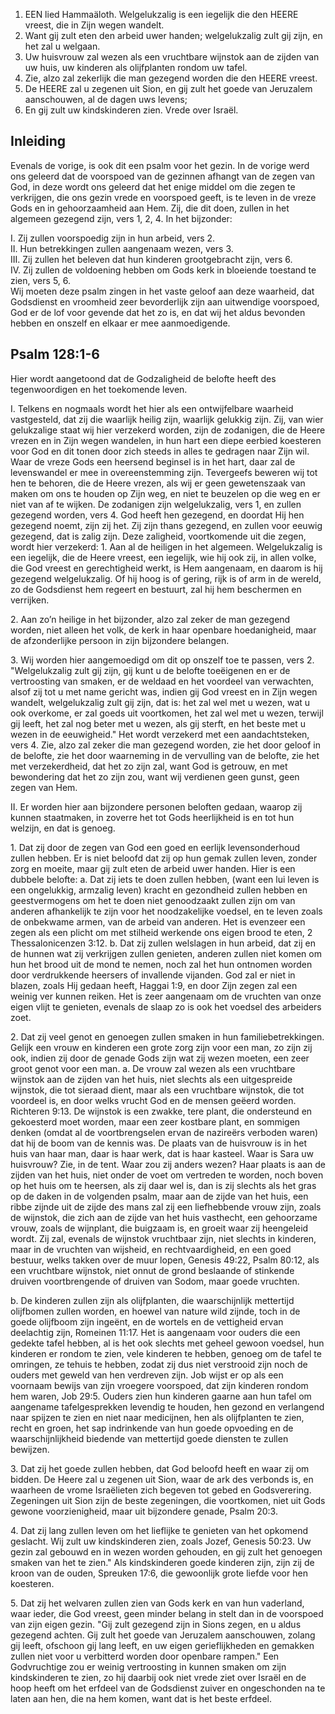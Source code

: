 1. EEN lied Hammaäloth. Welgelukzalig is een iegelijk die den HEERE vreest, die in Zijn wegen wandelt.
2. Want gij zult eten den arbeid uwer handen; welgelukzalig zult gij zijn, en het zal u welgaan.
3. Uw huisvrouw zal wezen als een vruchtbare wijnstok aan de zijden van uw huis, uw kinderen als olijfplanten rondom uw tafel.
4. Zie, alzo zal zekerlijk die man gezegend worden die den HEERE vreest.
5. De HEERE zal u zegenen uit Sion, en gij zult het goede van Jeruzalem aanschouwen, al de dagen uws levens;
6. En gij zult uw kindskinderen zien. Vrede over Israël.

## Inleiding

Evenals de vorige, is ook dit een psalm voor het gezin. In de vorige werd ons geleerd dat de voorspoed van de gezinnen afhangt van de zegen van God, in deze wordt ons geleerd dat het enige middel om die zegen te verkrijgen, die ons gezin vrede en voorspoed geeft, is te leven in de vreze Gods en in gehoorzaamheid aan Hem. Zij, die dit doen, zullen in het algemeen gezegend zijn, vers 1, 2, 4. In het bijzonder:

I. Zij zullen voorspoedig zijn in hun arbeid, vers 2.  
II. Hun betrekkingen zullen aangenaam wezen, vers 3.  
III. Zij zullen het beleven dat hun kinderen grootgebracht zijn, vers 6.  
IV. Zij zullen de voldoening hebben om Gods kerk in bloeiende toestand te zien, vers 5, 6.  
Wij moeten deze psalm zingen in het vaste geloof aan deze waarheid, dat Godsdienst en vroomheid zeer bevorderlijk zijn aan uitwendige voorspoed, God er de lof voor gevende dat het zo is, en dat wij het aldus bevonden hebben en onszelf en elkaar er mee aanmoedigende.

## Psalm 128:1-6 
Hier wordt aangetoond dat de Godzaligheid de belofte heeft des tegenwoordigen en het toekomende leven.

I. Telkens en nogmaals wordt het hier als een ontwijfelbare waarheid vastgesteld, dat zij die waarlijk heilig zijn, waarlijk gelukkig zijn. Zij, van wier gelukzalige staat wij hier verzekerd worden, zijn de zodanigen, die de Heere vrezen en in Zijn wegen wandelen, in hun hart een diepe eerbied koesteren voor God en dit tonen door zich steeds in alles te gedragen naar Zijn wil. Waar de vreze Gods een heersend beginsel is in het hart, daar zal de levenswandel er mee in overeenstemming zijn. Tevergeefs beweren wij tot hen te behoren, die de Heere vrezen, als wij er geen gewetenszaak van maken om ons te houden op Zijn weg, en niet te beuzelen op die weg en er niet van af te wijken. De zodanigen zijn welgelukzalig, vers 1, en zullen gezegend worden, vers 4. God heeft hen gezegend, en doordat Hij hen gezegend noemt, zijn zij het. Zij zijn thans gezegend, en zullen voor eeuwig gezegend, dat is zalig zijn. Deze zaligheid, voortkomende uit die zegen, wordt hier verzekerd:
1\. Aan al de heiligen in het algemeen. Welgelukzalig is een iegelijk, die de Heere vreest, een iegelijk, wie hij ook zij, in allen volke, die God vreest en gerechtigheid werkt, is Hem aangenaam, en daarom is hij gezegend welgelukzalig. Of hij hoog is of gering, rijk is of arm in de wereld, zo de Godsdienst hem regeert en bestuurt, zal hij hem beschermen en verrijken.

2\. Aan zo’n heilige in het bijzonder, alzo zal zeker de man gezegend worden, niet alleen het volk, de kerk in haar openbare hoedanigheid, maar de afzonderlijke persoon in zijn bijzondere belangen.

3\. Wij worden hier aangemoedigd om dit op onszelf toe te passen, vers 2. "Welgelukzalig zult gij zijn, gij kunt u de belofte toeëigenen en er de vertroosting van smaken, er de weldaad en het voordeel van verwachten, alsof zij tot u met name gericht was, indien gij God vreest en in Zijn wegen wandelt, welgelukzalig zult gij zijn, dat is: het zal wel met u wezen, wat u ook overkome, er zal goeds uit voortkomen, het zal wel met u wezen, terwijl gij leeft, het zal nog beter met u wezen, als gij sterft, en het beste met u wezen in de eeuwigheid." Het wordt verzekerd met een aandachtsteken, vers 4. Zie, alzo zal zeker die man gezegend worden, zie het door geloof in de belofte, zie het door waarneming in de vervulling van de belofte, zie het met verzekerdheid, dat het zo zijn zal, want God is getrouw, en met bewondering dat het zo zijn zou, want wij verdienen geen gunst, geen zegen van Hem.

II. Er worden hier aan bijzondere personen beloften gedaan, waarop zij kunnen staatmaken, in zoverre het tot Gods heerlijkheid is en tot hun welzijn, en dat is genoeg.

1\. Dat zij door de zegen van God een goed en eerlijk levensonderhoud zullen hebben. Er is niet beloofd dat zij op hun gemak zullen leven, zonder zorg en moeite, maar gij zult eten de arbeid uwer handen. Hier is een dubbele belofte:
a. Dat zij iets te doen zullen hebben, (want een lui leven is een ongelukkig, armzalig leven) kracht en gezondheid zullen hebben en geestvermogens om het te doen niet genoodzaakt zullen zijn om van anderen afhankelijk te zijn voor het noodzakelijke voedsel, en te leven zoals de onbekwame armen, van de arbeid van anderen. Het is evenzeer een zegen als een plicht om met stilheid werkende ons eigen brood te eten, 2 Thessalonicenzen 3:12.
b. Dat zij zullen welslagen in hun arbeid, dat zij en de hunnen wat zij verkrijgen zullen genieten, anderen zullen niet komen om hun het brood uit de mond te nemen, noch zal het hun ontnomen worden door verdrukkende heersers of invallende vijanden. God zal er niet in blazen, zoals Hij gedaan heeft, Haggai 1:9, en door Zijn zegen zal een weinig ver kunnen reiken. Het is zeer aangenaam om de vruchten van onze eigen vlijt te genieten, evenals de slaap zo is ook het voedsel des arbeiders zoet.

2\. Dat zij veel genot en genoegen zullen smaken in hun familiebetrekkingen. Gelijk een vrouw en kinderen een grote zorg zijn voor een man, zo zijn zij ook, indien zij door de genade Gods zijn wat zij wezen moeten, een zeer groot genot voor een man.
a. De vrouw zal wezen als een vruchtbare wijnstok aan de zijden van het huis, niet slechts als een uitgespreide wijnstok, die tot sieraad dient, maar als een vruchtbare wijnstok, die tot voordeel is, en door welks vrucht God en de mensen geëerd worden. Richteren 9:13. De wijnstok is een zwakke, tere plant, die ondersteund en gekoesterd moet worden, maar een zeer kostbare plant, en sommigen denken (omdat al de voortbrengselen ervan de nazireërs verboden waren) dat hij de boom van de kennis was. De plaats van de huisvrouw is in het huis van haar man, daar is haar werk, dat is haar kasteel. Waar is Sara uw huisvrouw? Zie, in de tent. Waar zou zij anders wezen? Haar plaats is aan de zijden van het huis, niet onder de voet om vertreden te worden, noch boven op het huis om te heersen, als zij daar wel is, dan is zij slechts als het gras op de daken in de volgenden psalm, maar aan de zijde van het huis, een ribbe zijnde uit de zijde des mans zal zij een liefhebbende vrouw zijn, zoals de wijnstok, die zich aan de zijde van het huis vasthecht, een gehoorzame vrouw, zoals de wijnplant, die buigzaam is, en groeit waar zij heengeleid wordt. Zij zal, evenals de wijnstok vruchtbaar zijn, niet slechts in kinderen, maar in de vruchten van wijsheid, en rechtvaardigheid, en een goed bestuur, welks takken over de muur lopen, Genesis 49:22, Psalm 80:12, als een vruchtbare wijnstok, niet onnut de grond beslaande of stinkende druiven voortbrengende of druiven van Sodom, maar goede vruchten.

b. De kinderen zullen zijn als olijfplanten, die waarschijnlijk mettertijd olijfbomen zullen worden, en hoewel van nature wild zijnde, toch in de goede olijfboom zijn ingeënt, en de wortels en de vettigheid ervan deelachtig zijn, Romeinen 11:17. Het is aangenaam voor ouders die een gedekte tafel hebben, al is het ook slechts met geheel gewoon voedsel, hun kinderen er rondom te zien, vele kinderen te hebben, genoeg om de tafel te omringen, ze tehuis te hebben, zodat zij dus niet verstrooid zijn noch de ouders met geweld van hen verdreven zijn. Job wijst er op als een voornaam bewijs van zijn vroegere voorspoed, dat zijn kinderen rondom hem waren, Job 29:5. 
Ouders zien hun kinderen gaarne aan hun tafel om aangename tafelgesprekken levendig te houden, hen gezond en verlangend naar spijzen te zien en niet naar medicijnen, hen als olijfplanten te zien, recht en groen, het sap indrinkende van hun goede opvoeding en de waarschijnlijkheid biedende van mettertijd goede diensten te zullen bewijzen.

3\. Dat zij het goede zullen hebben, dat God beloofd heeft en waar zij om bidden. De Heere zal u zegenen uit Sion, waar de ark des verbonds is, en waarheen de vrome Israëlieten zich begeven tot gebed en Godsverering. Zegeningen uit Sion zijn de beste zegeningen, die voortkomen, niet uit Gods gewone voorzienigheid, maar uit bijzondere genade, Psalm 20:3.

4\. Dat zij lang zullen leven om het lieflijke te genieten van het opkomend geslacht. Wij zult uw kindskinderen zien, zoals Jozef, Genesis 50:23. Uw gezin zal gebouwd en in wezen worden gehouden, en gij zult het genoegen smaken van het te zien." Als kindskinderen goede kinderen zijn, zijn zij de kroon van de ouden, Spreuken 17:6, die gewoonlijk grote liefde voor hen koesteren.

5\. Dat zij het welvaren zullen zien van Gods kerk en van hun vaderland, waar ieder, die God vreest, geen minder belang in stelt dan in de voorspoed van zijn eigen gezin. "Gij zult gezegend zijn in Sions zegen, en u aldus gezegend achten. Gij zult het goede van Jeruzalem aanschouwen, zolang gij leeft, ofschoon gij lang leeft, en uw eigen gerieflijkheden en gemakken zullen niet voor u verbitterd worden door openbare rampen." Een Godvruchtige zou er weinig vertroosting in kunnen smaken om zijn kindskinderen te zien, zo hij daarbij ook niet vrede ziet over Israël en de hoop heeft om het erfdeel van de Godsdienst zuiver en ongeschonden na te laten aan hen, die na hem komen, want dat is het beste erfdeel.


